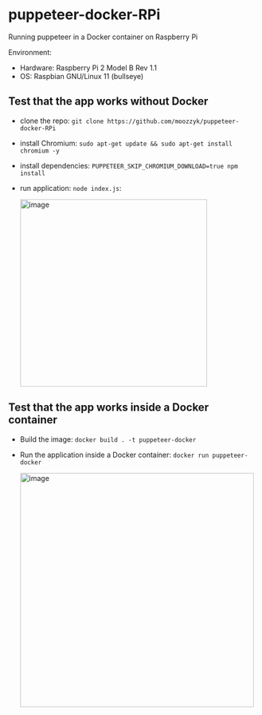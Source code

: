 # puppeteer-docker-RPi

Running puppeteer in a Docker container on Raspberry Pi

Environment:
- Hardware: Raspberry Pi 2 Model B Rev 1.1
- OS: Raspbian GNU/Linux 11 (bullseye)

## Test that the app works without Docker
- clone the repo: `git clone https://github.com/moozzyk/puppeteer-docker-RPi`
- install Chromium: `sudo apt-get update && sudo apt-get install chromium -y`
- install dependencies: `PUPPETEER_SKIP_CHROMIUM_DOWNLOAD=true npm install`
- run application: `node index.js`: 
  
  <img width="375" alt="image" src="https://user-images.githubusercontent.com/1438884/215398311-2a43a9ea-b269-4fe0-82d6-e9102b519522.png">

## Test that the app works inside a Docker container
- Build the image: `docker build . -t puppeteer-docker`
- Run the application inside a Docker container: `docker run puppeteer-docker`
  
  <img width="469" alt="image" src="https://user-images.githubusercontent.com/1438884/215402947-0ac01558-cfa8-4f31-961b-9021f185945d.png">
